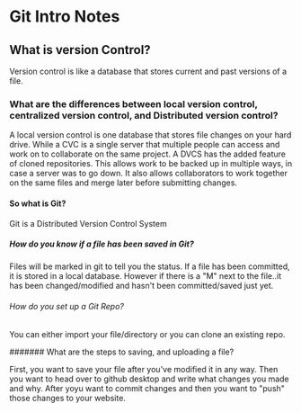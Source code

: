  
 # Git Intro Notes


 ## What is version Control?


 Version control is like a database that stores current and past versions of a file.


 ### What are the differences between local version control, centralized version control, and Distributed version control?

 A local version control is one database that stores file changes on your hard drive. While a CVC is a single server that multiple people can access and work on to collaborate on the same project. A DVCS has the added feature of cloned repositories. This allows work to be backed up in multiple ways, in case a server was to go down. It also allows collaborators to work together on the same files and merge later before submitting changes.

 #### So what is Git?

 Git is a Distributed Version Control System

 ##### How do you know if a file has been saved in Git? 

 Files  will be marked in git to tell you the status. If a file has been committed, it is stored in a local database. However if there is a "M" next to the file..it has been changed/modified and hasn't been committed/saved just yet.

 ###### How do you set up a Git Repo? 

 You can either import your file/directory or you can clone an existing repo. 

 ####### What are the steps to saving, and uploading a file?

 First, you want to save your file after you've modified it in any way. Then you want to head over to github desktop and write what changes you made and why. After yoyu want to commit changes and then you want to "push" those changes to your website.